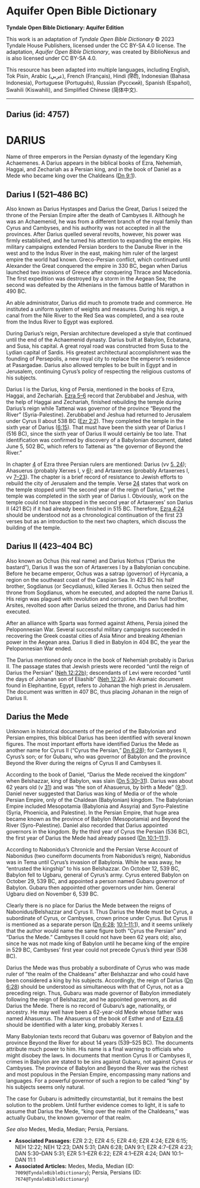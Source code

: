 # Aquifer Open Bible Dictionary

**Tyndale Open Bible Dictionary: Aquifer Edition**

This work is an adaptation of *Tyndale Open Bible Dictionary* © 2023 Tyndale House Publishers, licensed under the CC BY\-SA 4\.0 license. The adaptation, *Aquifer Open Bible Dictionary*, was created by BiblioNexus and is also licensed under CC BY\-SA 4\.0\.

This resource has been adapted into multiple languages, including English, Tok Pisin, Arabic (عربي), French (Français), Hindi (हिंदी), Indonesian (Bahasa Indonesia), Portuguese (Português), Russian (Русский), Spanish (Español), Swahili (Kiswahili), and Simplified Chinese (简体中文).



--------------------------------

## Darius (id: 4757)

DARIUS
======

Name of three emperors in the Persian dynasty of the legendary King Achaemenes. A Darius appears in the biblical books of Ezra, Nehemiah, Haggai, and Zechariah as a Persian king, and in the book of Daniel as a Mede who became king over the Chaldeans ([Dn 9:1](https://ref.ly/Dan9:1)).

Darius I (521–486 BC)
---------------------

Also known as Darius Hystaspes and Darius the Great, Darius I seized the throne of the Persian Empire after the death of Cambyses II. Although he was an Achaemenid, he was from a different branch of the royal family than Cyrus and Cambyses, and his authority was not accepted in all the provinces. After Darius quelled several revolts, however, his power was firmly established, and he turned his attention to expanding the empire. His military campaigns extended Persian borders to the Danube River in the west and to the Indus River in the east, making him ruler of the largest empire the world had known. Greco\-Persian conflict, which continued until Alexander the Great conquered the empire in 330 BC, began when Darius launched two invasions of Greece after conquering Thrace and Macedonia. The first expedition was destroyed by a storm in the Aegean Sea; the second was defeated by the Athenians in the famous battle of Marathon in 490 BC.

An able administrator, Darius did much to promote trade and commerce. He instituted a uniform system of weights and measures. During his reign, a canal from the Nile River to the Red Sea was completed, and a sea route from the Indus River to Egypt was explored.

During Darius’s reign, Persian architecture developed a style that continued until the end of the Achaemenid dynasty. Darius built at Babylon, Ecbatana, and Susa, his capital. A great royal road was constructed from Susa to the Lydian capital of Sardis. His greatest architectural accomplishment was the founding of Persepolis, a new royal city to replace the emperor’s residence at Pasargadae. Darius also allowed temples to be built in Egypt and in Jerusalem, continuing Cyrus’s policy of respecting the religious customs of his subjects.

Darius I is the Darius, king of Persia, mentioned in the books of Ezra, Haggai, and Zechariah. [Ezra 5–6](https://ref.ly/Ezra5:1-Ezra6:22) record that Zerubbabel and Jeshua, with the help of Haggai and Zechariah, finished rebuilding the temple during Darius’s reign while Tattenai was governor of the province “Beyond the River” (Syria\-Palestine). Zerubbabel and Jeshua had returned to Jerusalem under Cyrus II about 538 BC ([Ezr 2:2](https://ref.ly/Ezra2:2)). They completed the temple in the sixth year of Darius ([6:15](https://ref.ly/Ezra6:15)). That must have been the sixth year of Darius I (516 BC), since the sixth year of Darius II would certainly be too late. That identification was confirmed by discovery of a Babylonian document, dated June 5, 502 BC, which refers to Tattenai as “the governor of Beyond the River.”

In chapter [4](https://ref.ly/Ezra4:1-Ezra4:24) of Ezra three Persian rulers are mentioned: Darius (vv [5, 24](https://ref.ly/Ezra4:5,Ezra4:24)); Ahasuerus (probably Xerxes I, v [6](https://ref.ly/Ezra4:6)); and Artaxerxes (probably Artaxerxes I, vv [7–23](https://ref.ly/Ezra4:7-Ezra4:23)). The chapter is a brief record of resistance to Jewish efforts to rebuild the city of Jerusalem and the temple. Verse [24](https://ref.ly/Ezra4:24) states that work on the temple stopped until “the second year of the reign of Darius,” yet the temple was completed in the sixth year of Darius I. Obviously, work on the temple could not have stopped in the second year of Artaxerxes’ son Darius II (421 BC) if it had already been finished in 515 BC. Therefore, [Ezra 4:24](https://ref.ly/Ezra4:24) should be understood not as a chronological continuation of the first 23 verses but as an introduction to the next two chapters, which discuss the building of the temple.

Darius II (423–404 BC)
----------------------

Also known as Ochus (his real name) and Darius Nothus (“Darius the bastard”), Darius II was the son of Artaxerxes I by a Babylonian concubine. Before he became emperor, Ochus was a satrap (governor) of Hyrcania, a region on the southeast coast of the Caspian Sea. In 423 BC his half brother, Sogdianus (or Secydianus), killed Xerxes II. Ochus then seized the throne from Sogdianus, whom he executed, and adopted the name Darius II. His reign was plagued with revolution and corruption. His own full brother, Arsites, revolted soon after Darius seized the throne, and Darius had him executed.

After an alliance with Sparta was formed against Athens, Persia joined the Peloponnesian War. Several successful military campaigns succeeded in recovering the Greek coastal cities of Asia Minor and breaking Athenian power in the Aegean area. Darius II died in Babylon in 404 BC, the year the Peloponnesian War ended.

The Darius mentioned only once in the book of Nehemiah probably is Darius II. The passage states that Jewish priests were recorded “until the reign of Darius the Persian” ([Neh 12:22b](https://ref.ly/Neh12:22)); descendants of Levi were recorded “until the days of Johanan son of Eliashib” ([Neh 12:23](https://ref.ly/Neh12:23)). An Aramaic document found in Elephantine, Egypt, refers to Johanan the high priest in Jerusalem. The document was written in 407 BC, thus placing Johanan in the reign of Darius II.

Darius the Mede
---------------

Unknown in historical documents of the period of the Babylonian and Persian empires, this biblical Darius has been identified with several known figures. The most important efforts have identified Darius the Mede as another name for Cyrus II (“Cyrus the Persian,” [Dn 6:28](https://ref.ly/Dan6:28)); for Cambyses II, Cyrus’s son; or for Gubaru, who was governor of Babylon and the province Beyond the River during the reigns of Cyrus II and Cambyses II.

According to the book of Daniel, “Darius the Mede received the kingdom” when Belshazzar, king of Babylon, was slain ([Dn 5:30–31](https://ref.ly/Dan5:30-Dan5:31)). Darius was about 62 years old (v [31](https://ref.ly/Dan5:31)) and was “the son of Ahasuerus, by birth a Mede” ([9:1](https://ref.ly/Dan9:1)). Daniel never suggested that Darius was king of Media or of the whole Persian Empire, only of the Chaldean (Babylonian) kingdom. The Babylonian Empire included Mesopotamia (Babylonia and Assyria) and Syro\-Palestine (Syria, Phoenicia, and Palestine). In the Persian Empire, that huge area became known as the province of Babylon (Mesopotamia) and Beyond the River (Syro\-Palestine). Daniel also recorded that Darius appointed governors in the kingdom. By the third year of Cyrus the Persian (536 BC), the first year of Darius the Mede had already passed ([Dn 10:1–11:1](https://ref.ly/Dan10:1-Dan11:1)).

According to Nabonidus’s Chronicle and the Persian Verse Account of Nabonidus (two cuneiform documents from Nabonidus’s reign), Nabonidus was in Tema until Cyrus’s invasion of Babylonia. While he was away, he “entrusted the kingship” to his son Belshazzar. On October 12, 539 BC, Babylon fell to Ugbaru, general of Cyrus’s army. Cyrus entered Babylon on October 29, 539 BC, and appointed a person named Gubaru governor of Babylon. Gubaru then appointed other governors under him. General Ugbaru died on November 6, 539 BC.

Clearly there is no place for Darius the Mede between the reigns of Nabonidus/Belshazzar and Cyrus II. Thus Darius the Mede must be Cyrus, a subordinate of Cyrus, or Cambyses, crown prince under Cyrus. But Cyrus II is mentioned as a separate person ([Dn 6:28](https://ref.ly/Dan6:28); [10:1–11:1](https://ref.ly/Dan10:1-Dan11:1)), and it seems unlikely that the author would name the same figure both “Cyrus the Persian” and “Darius the Mede.” Cambyses II could not have been 62 years old; also, since he was not made king of Babylon until he became king of the empire in 529 BC, Cambyses’ first year could not precede Cyrus’s third year (536 BC).

Darius the Mede was thus probably a subordinate of Cyrus who was made ruler of “the realm of the Chaldeans” after Belshazzar and who could have been considered a king by his subjects. Accordingly, the reign of Darius ([Dn 6:28](https://ref.ly/Dan6:28)) should be understood as simultaneous with that of Cyrus, not as a preceding reign. Thus, Gubaru was made governor of Babylon immediately following the reign of Belshazzar, and he appointed governors, as did Darius the Mede. There is no record of Gubaru’s age, nationality, or ancestry. He may well have been a 62\-year\-old Mede whose father was named Ahasuerus. The Ahasuerus of the book of Esther and of [Ezra 4:6](https://ref.ly/Ezra4:6) should be identified with a later king, probably Xerxes I.

Many Babylonian texts record that Gubaru was governor of Babylon and the province Beyond the River for about 14 years (539–525 BC). The documents attribute much power to him. His name is a final warning to officials who might disobey the laws. In documents that mention Cyrus II or Cambyses II, crimes in Babylon are stated to be sins against Gubaru, not against Cyrus or Cambyses. The province of Babylon and Beyond the River was the richest and most populous in the Persian Empire, encompassing many nations and languages. For a powerful governor of such a region to be called “king” by his subjects seems only natural.

The case for Gubaru is admittedly circumstantial, but it remains the best solution to the problem. Until further evidence comes to light, it is safe to assume that Darius the Mede, “king over the realm of the Chaldeans,” was actually Gubaru, the known governor of that realm.

*See also* Medes, Media, Median; Persia, Persians.

* **Associated Passages:** EZR 2:2; EZR 4:5; EZR 4:6; EZR 4:24; EZR 6:15; NEH 12:22; NEH 12:23; DAN 5:31; DAN 6:28; DAN 9:1; EZR 4:7–EZR 4:23; DAN 5:30–DAN 5:31; EZR 5:1–EZR 6:22; EZR 4:1–EZR 4:24; DAN 10:1–DAN 11:1
* **Associated Articles:** Medes, Media, Median (ID: `7009@TyndaleBibleDictionary`); Persia, Persians (ID: `7674@TyndaleBibleDictionary`)

